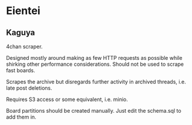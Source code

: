 # Eientei

## Kaguya

4chan scraper.

Designed mostly around making as few HTTP requests as possible while shirking other performance considerations. Should not be used to scrape fast boards.

Scrapes the archive but disregards further activity in archived threads, i.e. late post deletions.

Requires S3 access or some equivalent, i.e. minio.

Board partitions should be created manually. Just edit the schema.sql to add them in.

